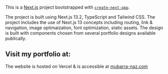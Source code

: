 This is a [Next.js](https://nextjs.org/) project bootstrapped with [`create-next-app`](https://github.com/vercel/next.js/tree/canary/packages/create-next-app).

The project is built using Next.js 13.2, TypeScript and Tailwind CSS. 
The project includes the use of Next.js 13 concepts including routing, link & navigation, image optimaization, font optimization, static assets.
The design is built with components chosen from several portfolio designs available publically.

## Visit my portfolio at:

The website is hosted on Vercel & is accessible at [mubarra-naz.com](https://www.mubarra-naz.com)

